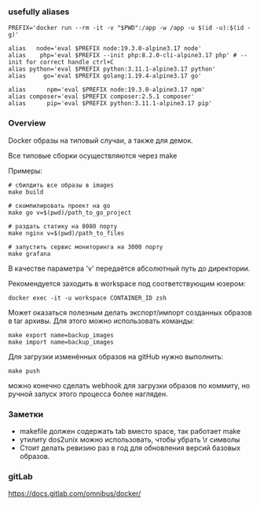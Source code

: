 ### usefully aliases

    PREFIX='docker run --rm -it -v "$PWD":/app -w /app -u $(id -u):$(id -g)'

    alias   node='eval $PREFIX node:19.3.0-alpine3.17 node'
    alias    php='eval $PREFIX --init php:8.2.0-cli-alpine3.17 php' # --init for correct handle ctrl+C
    alias python='eval $PREFIX python:3.11.1-alpine3.17 python'
    alias     go='eval $PREFIX golang:1.19.4-alpine3.17 go'

    alias      npm='eval $PREFIX node:19.3.0-alpine3.17 npm'
    alias composer='eval $PREFIX composer:2.5.1 composer'
    alias      pip='eval $PREFIX python:3.11.1-alpine3.17 pip'


### Overview

Docker образы на типовый случаи, а также для демок.

Все типовые сборки осуществляются через make

Примеры:

    # сбилдить все образы в images
    make build

    # скомпилировать проект на go
    make go v=$(pwd)/path_to_go_project

    # раздать статику на 8080 порту
    make nginx v=$(pwd)/path_to_files

    # запустить сервис мониторинга на 3000 порту
    make grafana

В качестве параметра 'v' передаётся абсолютный путь до директории.

Рекомендуется заходить в workspace под соответствующим юзером:

    docker exec -it -u workspace CONTAINER_ID zsh

Может оказаться полезным делать экспорт/импорт созданных образов в tar архивы.
Для этого можно использовать команды:

    make export name=backup_images
    make import name=backup_images

Для загрузки изменённых образов на gitHub нужно выполнить:

    make push

можно конечно сделать webhook для загрузки образов по коммиту,
но ручной запуск этого процесса более нагляден.

### Заметки

- makefile должен содержать tab вместо space, так работает make
- утилиту dos2unix можно использовать, чтобы убрать \r символы
- Стоит делать ревизию раз в год для обновления версий базовых образов.

### gitLab

https://docs.gitlab.com/omnibus/docker/
